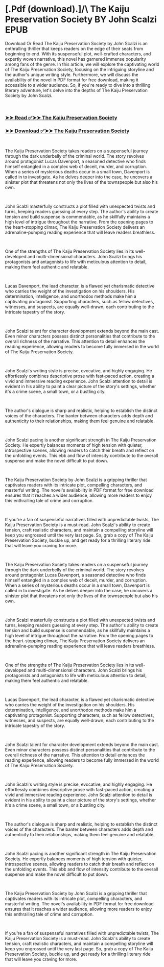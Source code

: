 # [.Pdf (download).]/\ The Kaiju Preservation Society BY John Scalzi EPUB

<p>Download Or Read The Kaiju Preservation Society by John Scalzi is an enthralling thriller that keeps readers on the edge of their seats from beginning to end. With its suspenseful plot, well-crafted characters, and expertly woven narrative, this novel has garnered immense popularity among fans of the genre. In this article, we will explore the captivating world of The Kaiju Preservation Society, focusing on the intriguing storyline and the author's unique writing style. Furthermore, we will discuss the availability of the novel in PDF format for free download, making it accessible to a wider audience. So, if you're ready to dive into a thrilling literary adventure, let's delve into the depths of The Kaiju Preservation Society by John Scalzi.</p>
<p>&nbsp;</p>

### [➤➤ Read ✅➤➤ The Kaiju Preservation Society](https://thehelpfulbooks.blogspot.com/id/57693406)

### [➤➤ Download ✅➤➤ The Kaiju Preservation Society](https://thehelpfulbooks.blogspot.com/id/57693406)

<p>&nbsp;</p>
<p>The Kaiju Preservation Society takes readers on a suspenseful journey through the dark underbelly of the criminal world. The story revolves around protagonist Lucas Davenport, a seasoned detective who finds himself entangled in a complex web of deceit, murder, and corruption. When a series of mysterious deaths occur in a small town, Davenport is called in to investigate. As he delves deeper into the case, he uncovers a sinister plot that threatens not only the lives of the townspeople but also his own.</p>
<p>&nbsp;</p>
<p>John Scalzi masterfully constructs a plot filled with unexpected twists and turns, keeping readers guessing at every step. The author's ability to create tension and build suspense is commendable, as he skillfully maintains a high level of intrigue throughout the narrative. From the opening pages to the heart-stopping climax, The Kaiju Preservation Society delivers an adrenaline-pumping reading experience that will leave readers breathless.</p>
<p>&nbsp;</p>
<p>One of the strengths of The Kaiju Preservation Society lies in its well-developed and multi-dimensional characters. John Scalzi brings his protagonists and antagonists to life with meticulous attention to detail, making them feel authentic and relatable.</p>
<p>&nbsp;</p>
<p>Lucas Davenport, the lead character, is a flawed yet charismatic detective who carries the weight of the investigation on his shoulders. His determination, intelligence, and unorthodox methods make him a captivating protagonist. Supporting characters, such as fellow detectives, witnesses, and suspects, are equally well-drawn, each contributing to the intricate tapestry of the story.</p>
<p>&nbsp;</p>
<p>John Scalzi talent for character development extends beyond the main cast. Even minor characters possess distinct personalities that contribute to the overall richness of the narrative. This attention to detail enhances the reading experience, allowing readers to become fully immersed in the world of The Kaiju Preservation Society.</p>
<p>&nbsp;</p>
<p>John Scalzi's writing style is precise, evocative, and highly engaging. He effortlessly combines descriptive prose with fast-paced action, creating a vivid and immersive reading experience. John Scalzi attention to detail is evident in his ability to paint a clear picture of the story's settings, whether it's a crime scene, a small town, or a bustling city.</p>
<p>&nbsp;</p>
<p>The author's dialogue is sharp and realistic, helping to establish the distinct voices of the characters. The banter between characters adds depth and authenticity to their relationships, making them feel genuine and relatable.</p>
<p>&nbsp;</p>
<p>John Scalzi pacing is another significant strength in The Kaiju Preservation Society. He expertly balances moments of high tension with quieter, introspective scenes, allowing readers to catch their breath and reflect on the unfolding events. This ebb and flow of intensity contribute to the overall suspense and make the novel difficult to put down.</p>
<p>&nbsp;</p>
<p>The Kaiju Preservation Society by John Scalzi is a gripping thriller that captivates readers with its intricate plot, compelling characters, and masterful writing. The novel's availability in PDF format for free download ensures that it reaches a wider audience, allowing more readers to enjoy this enthralling tale of crime and corruption.</p>
<p>&nbsp;</p>
<p>If you're a fan of suspenseful narratives filled with unpredictable twists, The Kaiju Preservation Society is a must-read. John Scalzi's ability to create tension, craft realistic characters, and maintain a compelling storyline will keep you engrossed until the very last page. So, grab a copy of The Kaiju Preservation Society, buckle up, and get ready for a thrilling literary ride that will leave you craving for more.</p>
<p>&nbsp;</p>
<p>The Kaiju Preservation Society takes readers on a suspenseful journey through the dark underbelly of the criminal world. The story revolves around protagonist Lucas Davenport, a seasoned detective who finds himself entangled in a complex web of deceit, murder, and corruption. When a series of mysterious deaths occur in a small town, Davenport is called in to investigate. As he delves deeper into the case, he uncovers a sinister plot that threatens not only the lives of the townspeople but also his own.</p>
<p>&nbsp;</p>
<p>John Scalzi masterfully constructs a plot filled with unexpected twists and turns, keeping readers guessing at every step. The author's ability to create tension and build suspense is commendable, as he skillfully maintains a high level of intrigue throughout the narrative. From the opening pages to the heart-stopping climax, The Kaiju Preservation Society delivers an adrenaline-pumping reading experience that will leave readers breathless.</p>
<p>&nbsp;</p>
<p>One of the strengths of The Kaiju Preservation Society lies in its well-developed and multi-dimensional characters. John Scalzi brings his protagonists and antagonists to life with meticulous attention to detail, making them feel authentic and relatable.</p>
<p>&nbsp;</p>
<p>Lucas Davenport, the lead character, is a flawed yet charismatic detective who carries the weight of the investigation on his shoulders. His determination, intelligence, and unorthodox methods make him a captivating protagonist. Supporting characters, such as fellow detectives, witnesses, and suspects, are equally well-drawn, each contributing to the intricate tapestry of the story.</p>
<p>&nbsp;</p>
<p>John Scalzi talent for character development extends beyond the main cast. Even minor characters possess distinct personalities that contribute to the overall richness of the narrative. This attention to detail enhances the reading experience, allowing readers to become fully immersed in the world of The Kaiju Preservation Society.</p>
<p>&nbsp;</p>
<p>John Scalzi's writing style is precise, evocative, and highly engaging. He effortlessly combines descriptive prose with fast-paced action, creating a vivid and immersive reading experience. John Scalzi attention to detail is evident in his ability to paint a clear picture of the story's settings, whether it's a crime scene, a small town, or a bustling city.</p>
<p>&nbsp;</p>
<p>The author's dialogue is sharp and realistic, helping to establish the distinct voices of the characters. The banter between characters adds depth and authenticity to their relationships, making them feel genuine and relatable.</p>
<p>&nbsp;</p>
<p>John Scalzi pacing is another significant strength in The Kaiju Preservation Society. He expertly balances moments of high tension with quieter, introspective scenes, allowing readers to catch their breath and reflect on the unfolding events. This ebb and flow of intensity contribute to the overall suspense and make the novel difficult to put down.</p>
<p>&nbsp;</p>
<p>The Kaiju Preservation Society by John Scalzi is a gripping thriller that captivates readers with its intricate plot, compelling characters, and masterful writing. The novel's availability in PDF format for free download ensures that it reaches a wider audience, allowing more readers to enjoy this enthralling tale of crime and corruption.</p>
<p>&nbsp;</p>
<p>If you're a fan of suspenseful narratives filled with unpredictable twists, The Kaiju Preservation Society is a must-read. John Scalzi's ability to create tension, craft realistic characters, and maintain a compelling storyline will keep you engrossed until the very last page. So, grab a copy of The Kaiju Preservation Society, buckle up, and get ready for a thrilling literary ride that will leave you craving for more.</p>
<p>&nbsp;</p>
